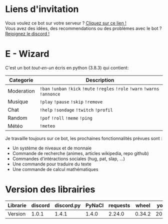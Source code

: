 # Liens d'invitation
Vous voulez ce bot sur votre serveur ? [Cliquez sur ce lien !](https://discord.com/api/oauth2/authorize?client_id=713781013830041640&permissions=334622423&scope=bot)<br>
Vous avez des idées, des recommendations ou des problèmes avec le bot ? [Rejoignez le discord !](https://discord.gg/H68KXcm)

# E - Wizard
C'est un bot *tout-en-un* écris en python (3.8.3) qui contient:

| Categorie |                        Description                                          |
|----------|------------------------------------------------------------------------------|
|Moderation|`!ban` `!unban` `!kick` `!mute` `!regles` `!role` `!warn` `!warns` `!annonce` |
|Musique   |`!play` `!pause` `!skip` `!remove`                                            |
|Chat      |`!help` `!sondage` `!twitch` `!profil`                                        |
|Random    |`!pof` `!roll` `!meme` `!ping`                                                |
|Météo     |`!meteo`                                                                      |

Je travaille toujours sur ce bot, les prochaines fonctionnalités prévues sont :
- Un système de niveaux et de monnaie
- Commande de recherche (animes, articles wikipedia, repo github)
- Commandes d'intéractions sociales (hug, pat, slap, ...)
- Une commande pour traduire du texte
- Une commande de calcul mathématiques

# Version des librairies
| Librarie | discord |discord.py|  PyNaCl |requests |  wheel  |youtube-dl |
|----------|---------|----------|---------|---------|---------|-----------|
|  Version |  1.0.1  |   1.4.1  |  1.4.0  |  2.24.0 |  0.34.2 |2020.6.16.1|
